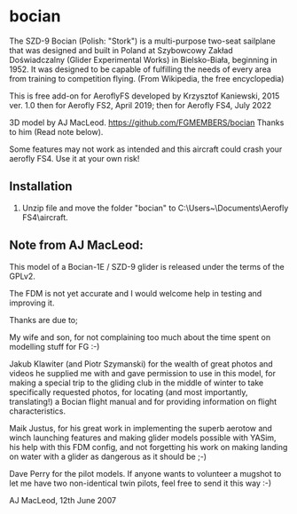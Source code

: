 # bocian
The SZD-9 Bocian (Polish: "Stork") is a multi-purpose two-seat sailplane that was designed and built in Poland at Szybowcowy Zakład Doświadczalny (Glider Experimental Works) in Bielsko-Biała, beginning in 1952. It was designed to be capable of fulfilling the needs of every area from training to competition flying. (From Wikipedia, the free encyclopedia)

This is free add-on for AeroflyFS developed by Krzysztof Kaniewski, 2015 ver. 1.0
then for Aerofly FS2, April 2019; then for Aerofly FS4, July 2022

3D model by AJ MacLeod. https://github.com/FGMEMBERS/bocian 
Thanks to him (Read note below).

Some features may not work as intended and this aircraft could crash your aerofly FS4.
Use it at your own risk!

Installation
------------

1. Unzip file and move the folder "bocian" to C:\Users\~\Documents\Aerofly FS4\aircraft.

Note from AJ MacLeod:
---------------------
This model of a Bocian-1E / SZD-9 glider is released under the terms of the
GPLv2.

The FDM is not yet accurate and I would welcome help in testing and improving
it.

Thanks are due to;

My wife and son, for not complaining too much about the time spent on modelling
stuff for FG :-)

Jakub Klawiter (and Piotr Szymanski) for the wealth of great photos and videos
he supplied me with and gave permission to use in this model, for making a
special trip to the gliding club in the middle of winter to take specifically
requested photos, for locating (and most importantly, translating!) a Bocian flight
manual and for providing information on flight characteristics.

Maik Justus, for his great work in implementing the superb aerotow and winch
launching features and making glider models possible with YASim, his help with
this FDM config, and not forgetting his work on making landing on water with a
glider as dangerous as it should be ;-)

Dave Perry for the pilot models.  If anyone wants to volunteer a mugshot to
let me have two non-identical twin pilots, feel free to send it this way :-)

AJ MacLeod, 12th June 2007
